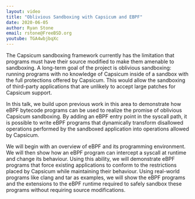 ```yaml
---
layout: video
title: "Oblivious Sandboxing with Capsicum and EBPF"
date: 2020-06-05
author: Ryan Stone
email: rstone@FreeBSD.org
youtube: TGA4wbjbqXc
---
```

The Capsicum sandboxing framework currently has the limitation that programs must have their source modified to make them amenable to sandboxing. A long-term goal of the project is oblivious sandboxing: running programs with no knowledge of Capsicum inside of a sandbox with the full protections offered by Capsicum. This would allow the sandboxing of third-party applications that are unlikely to accept large patches for Capsicum support.

In this talk, we build upon previous work in this area to demonstrate how eBPF bytecode programs can be used to realize the promise of oblivious Capsicum sandboxing. By adding an eBPF entry point in the syscall path, it is possible to write eBPF programs that dynamically transform disallowed operations performed by the sandboxed application into operations allowed by Capsicum.

We will begin with an overview of eBPF and its programming environment. We will then show how an eBPF program can intercept a syscall at runtime and change its behaviour. Using this ability, we will demonstrate eBPF programs that force existing applications to conform to the restrictions placed by Capsicum while maintaining their behaviour. Using real-world programs like clang and tar as examples, we will show the eBPF programs and the extensions to the eBPF runtime required to safely sandbox these programs without requiring source modifications.
